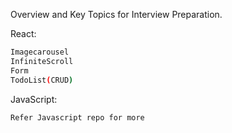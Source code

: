 Overview and Key Topics for Interview Preparation.

React:
```sh
Imagecarousel
InfiniteScroll
Form
TodoList(CRUD)
```

JavaScript:
```sh
Refer Javascript repo for more
```
